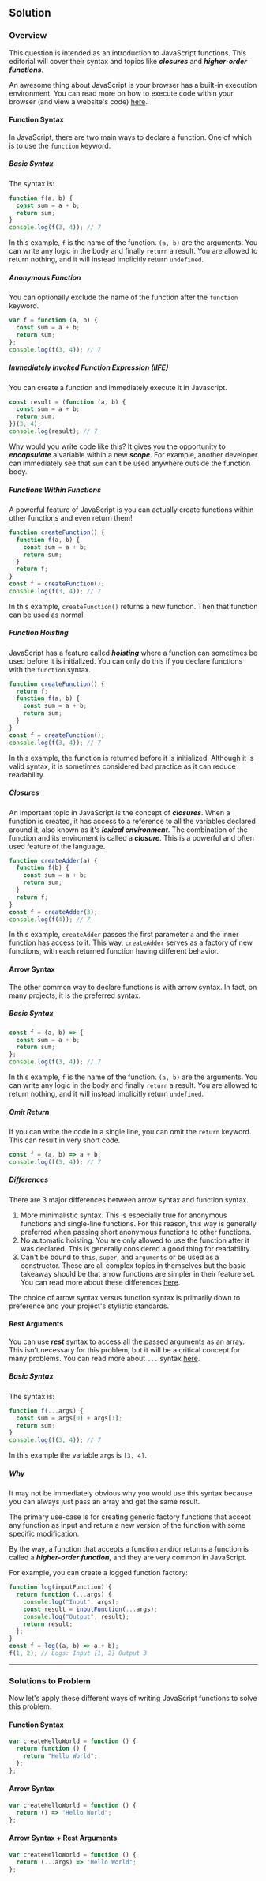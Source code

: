 ## Solution

### Overview

This question is intended as an introduction to JavaScript functions. This editorial will cover their syntax and topics like _**closures**_ and _**higher-order functions**_.

An awesome thing about JavaScript is your browser has a built-in execution environment. You can read more on how to execute code within your browser (and view a website's code) [here](https://developer.mozilla.org/en-US/docs/Learn/Common_questions/Tools_and_setup/What_are_browser_developer_tools).

#### Function Syntax

In JavaScript, there are two main ways to declare a function. One of which is to use the `function` keyword.

##### Basic Syntax

The syntax is:

```javascript
function f(a, b) {
  const sum = a + b;
  return sum;
}
console.log(f(3, 4)); // 7
```

In this example, `f` is the name of the function. `(a, b)` are the arguments. You can write any logic in the body and finally `return` a result. You are allowed to return nothing, and it will instead implicitly return `undefined`.

##### Anonymous Function

You can optionally exclude the name of the function after the `function` keyword.

```javascript
var f = function (a, b) {
  const sum = a + b;
  return sum;
};
console.log(f(3, 4)); // 7
```

##### Immediately Invoked Function Expression (IIFE)

You can create a function and immediately execute it in Javascript.

```javascript
const result = (function (a, b) {
  const sum = a + b;
  return sum;
})(3, 4);
console.log(result); // 7
```

Why would you write code like this? It gives you the opportunity to _**encapsulate**_ a variable within a new _**scope**_. For example, another developer can immediately see that `sum` can't be used anywhere outside the function body.

##### Functions Within Functions

A powerful feature of JavaScript is you can actually create functions within other functions and even return them!

```javascript
function createFunction() {
  function f(a, b) {
    const sum = a + b;
    return sum;
  }
  return f;
}
const f = createFunction();
console.log(f(3, 4)); // 7
```

In this example, `createFunction()` returns a new function. Then that function can be used as normal.

##### Function Hoisting

JavaScript has a feature called _**hoisting**_ where a function can sometimes be used before it is initialized. You can only do this if you declare functions with the `function` syntax.

```javascript
function createFunction() {
  return f;
  function f(a, b) {
    const sum = a + b;
    return sum;
  }
}
const f = createFunction();
console.log(f(3, 4)); // 7
```

In this example, the function is returned before it is initialized. Although it is valid syntax, it is sometimes considered bad practice as it can reduce readability.

##### Closures

An important topic in JavaScript is the concept of _**closures**_. When a function is created, it has access to a reference to all the variables declared around it, also known as it's _**lexical environment**_. The combination of the function and its enviroment is called a _**closure**_. This is a powerful and often used feature of the language.

```javascript
function createAdder(a) {
  function f(b) {
    const sum = a + b;
    return sum;
  }
  return f;
}
const f = createAdder(3);
console.log(f(4)); // 7
```

In this example, `createAdder` passes the first parameter `a` and the inner function has access to it. This way, `createAdder` serves as a factory of new functions, with each returned function having different behavior.

#### Arrow Syntax

The other common way to declare functions is with arrow syntax. In fact, on many projects, it is the preferred syntax.

##### Basic Syntax

```javascript
const f = (a, b) => {
  const sum = a + b;
  return sum;
};
console.log(f(3, 4)); // 7
```

In this example, `f` is the name of the function. `(a, b)` are the arguments. You can write any logic in the body and finally `return` a result. You are allowed to return nothing, and it will instead implicitly return `undefined`.

##### Omit Return

If you can write the code in a single line, you can omit the `return` keyword. This can result in very short code.

```javascript
const f = (a, b) => a + b;
console.log(f(3, 4)); // 7
```

##### Differences

There are 3 major differences between arrow syntax and function syntax.

1.  More minimalistic syntax. This is especially true for anonymous functions and single-line functions. For this reason, this way is generally preferred when passing short anonymous functions to other functions.
2.  No automatic hoisting. You are only allowed to use the function after it was declared. This is generally considered a good thing for readability.
3.  Can't be bound to `this`, `super`, and `arguments` or be used as a constructor. These are all complex topics in themselves but the basic takeaway should be that arrow functions are simpler in their feature set. You can read more about these differences [here](https://developer.mozilla.org/en-US/docs/Web/JavaScript/Reference/Functions/Arrow_functions).

The choice of arrow syntax versus function syntax is primarily down to preference and your project's stylistic standards.

#### Rest Arguments

You can use _**rest**_ syntax to access all the passed arguments as an array. This isn't necessary for this problem, but it will be a critical concept for many problems. You can read more about `...` syntax [here](https://developer.mozilla.org/en-US/docs/Web/JavaScript/Reference/Operators/Spread_syntax).

##### Basic Syntax

The syntax is:

```javascript
function f(...args) {
  const sum = args[0] + args[1];
  return sum;
}
console.log(f(3, 4)); // 7
```

In this example the variable `args` is `[3, 4]`.

##### Why

It may not be immediately obvious why you would use this syntax because you can always just pass an array and get the same result.

The primary use-case is for creating generic factory functions that accept any function as input and return a new version of the function with some specific modification.

By the way, a function that accepts a function and/or returns a function is called a _**higher-order function**_, and they are very common in JavaScript.

For example, you can create a logged function factory:

```javascript
function log(inputFunction) {
  return function (...args) {
    console.log("Input", args);
    const result = inputFunction(...args);
    console.log("Output", result);
    return result;
  };
}
const f = log((a, b) => a + b);
f(1, 2); // Logs: Input [1, 2] Output 3
```

---

### Solutions to Problem

Now let's apply these different ways of writing JavaScript functions to solve this problem.

#### Function Syntax

```javascript
var createHelloWorld = function () {
  return function () {
    return "Hello World";
  };
};
```

#### Arrow Syntax

```javascript
var createHelloWorld = function () {
  return () => "Hello World";
};
```

#### Arrow Syntax + Rest Arguments

```javascript
var createHelloWorld = function () {
  return (...args) => "Hello World";
};
```
